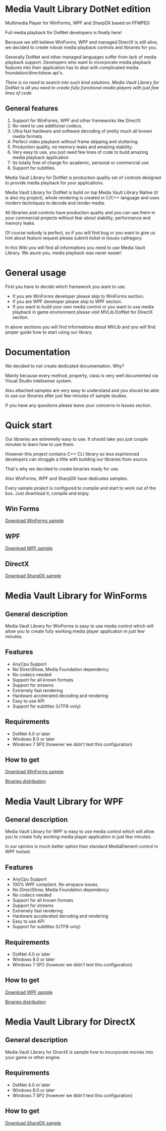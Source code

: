 # Media Vault Library DotNet edition

Multimedia Player for WinForms, WPF and SharpDX based on FFMPEG

Full media playback for DotNet developers is finally here!

Because we still believe WinForms, WPF and managed DirectX is still alive, we decided to create robust media playback controls and libraries for you.

Generally DotNet and other managed languages suffer from lack of media playback support.
Developers who want to incorporate media playback features into their application has to deal with complicated media foundation/directshow api's.

*There is no need to search into such kind solutions. Media Vault Library for DotNet is all you need to create fully functional media players with just few lines of code*

## General features

1. Support for WinForms, WPF and other frameworks like DirectX
2. No need to use additional codecs.
3. Ultra fast hardware and software decoding of pretty much all known media formats.
4. Perfect video playback without frame skipping and stuttering.
5. Production quality, no memory leaks and amazing stability.
6. Very easy to use, you just need few lines of code to build amazing media playback application
7. Its totally free of charge for academic, personal or commercial use
8. Support for subtitles.

Media Vault Library for DotNet is production quality set of controls designed to provide media playback for your applications.

Media Vault Library for DotNet is build on top Media Vault Library Native (it is also my project), whole rendering is created in C/C++ language and uses modern techniques to decode and render media.

All libraries and controls have production quality and you can use them in your commercial projects without fear about stability, performance and memory leaks.

Of course nobody is perfect, so if you will find bug or you want to give us hint about feature request please submit ticket in Issues cathegory.

In this Wiki you will find all informations you need to use Media Vault Library.
We asure you, media playback was never easier!

# General usage #

First you have to decide which framework you want to use.

* If you are WinForms developer please skip to WinForms section.
* If you are WPF developer please skip to WPF section.
* If you want to build your own media control or you want to use media playback in game environment please visit MVLib.DotNet for DirectX section.

In above sections you will find informations about MVLib and you will find proper guide how to start using our library.

# Documentation #

We decided to not create dedicated documentation. Why?

Mainly because every method, property, class is very well documented via Visual Studio intelisense system.

Also attached samples are very easy to understand and you should be able to use our libraries after just few minutes of sample studies.

If you have any questions please leave your concerns in Issues section.

# Quick start #

Our libraries are extremelly easy to use. It should take you just couple minutes to learn how to use them.

However this project contains C++ CLI library so less expirienced developers can struggle a little with building our libraries from source.

That's why we decided to create binaries ready for use.

Also WinForms, WPF and SharpDX have dedicates samples.

Every sample project is configured to compile and start to work out of the box. Just download it, compile and enjoy.

## Win Forms ##

[Download WinForms sample](https://github.com/Kuba-MV/MVLib-DotNet/releases/download/v1.0.0.1s_WinForms/MVLib.DotNet.WinForms.Sample.1.0.0.1.zip)

## WPF ##

[Download WPF sample](https://bitbucket.org/MV_Kuba/mediavaultlibdotnet/downloads/MV.WPF.Sample.1.0.0.1.zip)

## DirectX ##

[Download SharpDX sample](https://bitbucket.org/MV_Kuba/mediavaultlibdotnet/downloads/MV.SharpDX.Sample.1.0.0.1.zip)

# Media Vault Library for WinForms #

## General description ##

Media Vault Library for WinForms is easy to use media control which will allow you to create fully working media player application in just few minutes.

## Features ##

* AnyCpu Support
* No DirectShow, Media Foundation dependency
* No codecs needed
* Support for all known formats
* Support for streams
* Extremely fast rendering
* Hardware accelerated decoding and rendering
* Easy to use API
* Support for subtitles (UTF8-only)

## Requirements ##

* DotNet 4.0 or later
* Windows 8.0 or later
* Windows 7 SP2 (however we didn't test this configuration)

## How to get ##

[Download WinForms sample](https://github.com/Kuba-MV/MVLib-DotNet/releases/download/v1.0.0.1s/MVLib.DotNet.WinForms.Sample.1.0.0.1.zip)

[Binaries distribution](https://github.com/Kuba-MV/MVLib-DotNet/releases/download/v1.0.0.1/MVLib.DotNet.WinForms.1.0.0.1_binaries.zip)

# Media Vault Library for WPF #

## General description ##

Media Vault Library for WPF is easy to use media control which will allow you to create fully working media player application in just few minutes.

In our opinion is much better option than standard MediaElement control in WPF toolset.

## Features ##

* AnyCpu Support
* 100% WPF compilant. No airspace issues.
* No DirectShow, Media Foundation dependency
* No codecs needed
* Support for all known formats
* Support for streams
* Extremely fast rendering
* Hardware accelerated decoding and rendering
* Easy to use API
* Support for subtitles (UTF8-only)

## Requirements ##

* DotNet 4.0 or later
* Windows 8.0 or later
* Windows 7 SP2 (however we didn't test this configuration)

## How to get ##

[Download WPF sample](https://bitbucket.org/MV_Kuba/mediavaultlibdotnet/downloads/MV.WPF.Sample.1.0.0.1.zip)

[Binaries distribution](https://bitbucket.org/MV_Kuba/mediavaultlibdotnet/downloads/MV.WPF.1.0.0.1.zip)

# Media Vault Library for DirectX #

## General description ##

Media Vault Library for DirectX is sample how to incorporate movies into your game or other engine.

## Requirements ##

* DotNet 4.0 or later
* Windows 8.0 or later
* Windows 7 SP2 (however we didn't test this configuration)

## How to get ##

[Download SharpDX sample](https://bitbucket.org/MV_Kuba/mediavaultlibdotnet/downloads/MV.SharpDX.Sample.1.0.0.1.zip)
